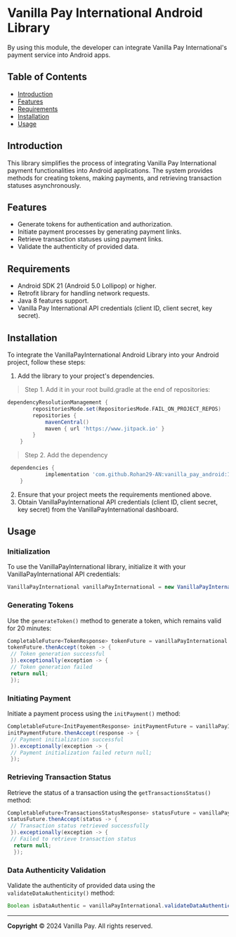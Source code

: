 

# Vanilla Pay International Android Library

By using this module, the developer can integrate Vanilla Pay International's payment service into Android apps.

## Table of Contents

- [Introduction](#introduction)
- [Features](#features)
- [Requirements](#requirements)
- [Installation](#installation)
- [Usage](#usage)

## Introduction

This library simplifies the process of integrating Vanilla Pay International payment functionalities into Android applications. The system provides methods for creating tokens, making payments, and retrieving transaction statuses asynchronously.

## Features

- Generate tokens for authentication and authorization.
- Initiate payment processes by generating payment links.
- Retrieve transaction statuses using payment links.
- Validate the authenticity of provided data.

## Requirements

- Android SDK 21 (Android 5.0 Lollipop) or higher.
- Retrofit library for handling network requests.
- Java 8 features support.
- Vanilla Pay International  API credentials (client ID, client secret, key secret).

## Installation

To integrate the VanillaPayInternational Android Library into your Android project, follow these steps:

1. Add the library to your project's dependencies.
> Step 1. Add it in your root build.gradle at the end of repositories:
```gradle  
dependencyResolutionManagement {
		repositoriesMode.set(RepositoriesMode.FAIL_ON_PROJECT_REPOS)
		repositories {
			mavenCentral()
			maven { url 'https://www.jitpack.io' }
		}
	} 
```  

> Step 2. Add the dependency

```gradle  
 dependencies {
	        implementation 'com.github.Rohan29-AN:vanilla_pay_android:1.0.1'
	}
````  

2. Ensure that your project meets the requirements mentioned above.
3. Obtain VanillaPayInternational API credentials (client ID, client secret, key secret) from the VanillaPayInternational dashboard.

## Usage

### Initialization

To use the VanillaPayInternational library, initialize it with your VanillaPayInternational API credentials:

```java  
VanillaPayInternational vanillaPayInternational = new VanillaPayInternational(clientId, clientSecret, keySecret, vpiVersion);  
```  

### Generating Tokens

Use the `generateToken()` method to generate a token, which remains valid for 20 minutes:

```java  
CompletableFuture<TokenResponse> tokenFuture = vanillaPayInternational.generateToken();  
tokenFuture.thenAccept(token -> {  
 // Token generation successful
 }).exceptionally(exception -> {  
 // Token generation failed 
 return null;
 });  
```  

### Initiating Payment

Initiate a payment process using the `initPayment()` method:

```java  
CompletableFuture<InitPayementResponse> initPaymentFuture = vanillaPayInternational.initPayement(token, montant, reference, panier, notifUrl, redirectUrl);  
initPaymentFuture.thenAccept(response -> {  
 // Payment initialization successful
 }).exceptionally(exception -> {  
 // Payment initialization failed return null;
 });  
```  

### Retrieving Transaction Status

Retrieve the status of a transaction using the `getTransactionsStatus()` method:

```java  
CompletableFuture<TransactionsStatusResponse> statusFuture = vanillaPayInternational.getTransactionsStatus(token, paymentLink);  
statusFuture.thenAccept(status -> {  
 // Transaction status retrieved successfully
 }).exceptionally(exception -> {  
 // Failed to retrieve transaction status
  return null;
  });  
```  

### Data Authenticity Validation

Validate the authenticity of provided data using the `validateDataAuthenticity()` method:

```java  
Boolean isDataAuthentic = vanillaPayInternational.validateDataAuthenticity(vpi_signature, body);  
```  
---
**Copyright**   © 2024  Vanilla Pay. All rights reserved.  